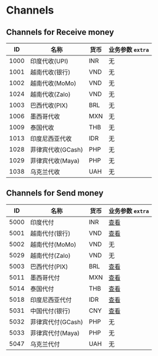 # Channels

## Channels for Receive money

| ID   | 名称           | 货币  | 业务参数 `extra` |
|------|--------------|-----|--------------|
| 1000 | 印度代收(UPI)    | INR | 无            |
| 1001 | 越南代收(银行)     | VND | 无            |
| 1002 | 越南代收(MoMo)   | VND | 无            |
| 1024 | 越南代收(Zalo)   | VND | 无            |
| 1003 | 巴西代收(PIX)    | BRL | 无            |
| 1006 | 墨西哥代收        | MXN | 无            |
| 1009 | 泰国代收         | THB | 无            |
| 1013 | 印度尼西亚代收      | IDR | 无            |
| 1028 | 菲律宾代收(GCash) | PHP | 无            |
| 1029 | 菲律宾代收(Maya)  | PHP | 无            |
| 1038 | 乌克兰代收        | UAH | 无            |

## Channels for Send money

| ID   | 名称           | 货币  | 业务参数 `extra`                       |
|------|--------------|-----|------------------------------------|
| 5000 | 印度代付         | INR | [查看](/reference/india.md#业务参数)     |
| 5001 | 越南代付(银行)     | VND | [查看](/reference/vietnam.md#业务参数)   |
| 5002 | 越南代付(MoMo)   | VND | 无                                  | 
| 5029 | 越南代付(Zalo)   | VND | 无                                  | 
| 5003 | 巴西代付(PIX)    | BRL | [查看](/reference/brazil.md#业务参数)    |
| 5011 | 墨西哥代付        | MXN | [查看](/reference/mexico.md#业务参数)    | 
| 5014 | 泰国代付         | THB | [查看](/reference/thailand.md#业务参数)  |
| 5018 | 印度尼西亚代付      | IDR | [查看](/reference/indonesia.md#业务参数) | 
| 5031 | 中国代付(银行)     | CNY | [查看](/reference/china.md#业务参数)     |
| 5032 | 菲律宾代付(GCash) | PHP | 无                                  |
| 5033 | 菲律宾代付(Maya)  | PHP | 无                                  |
| 5047 | 乌克兰代付        | UAH | 无                                  |
